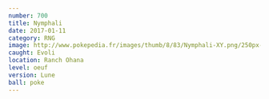 ```yaml
---
number: 700
title: Nymphali
date: 2017-01-11
category: RNG
image: http://www.pokepedia.fr/images/thumb/8/83/Nymphali-XY.png/250px-Nymphali-XY.png
caught: Evoli
location: Ranch Ohana
level: oeuf
version: Lune
ball: poke
---
```

